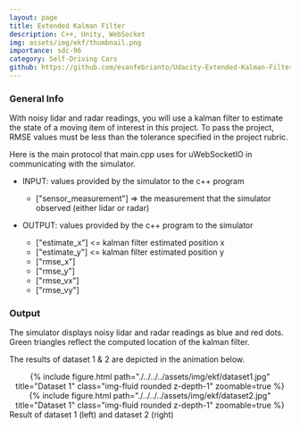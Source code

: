```yaml
---
layout: page
title: Extended Kalman Filter
description: C++, Unity, WebSocket
img: assets/img/ekf/thumbnail.png
importance: sdc-96
category: Self-Driving Cars
github: https://github.com/evanfebrianto/Udacity-Extended-Kalman-Filter
---
```


### General Info
With noisy lidar and radar readings, you will use a kalman filter to estimate the state of a moving item of interest in this project. To pass the project, RMSE values must be less than the tolerance specified in the project rubric.

Here is the main protocol that main.cpp uses for uWebSocketIO in communicating with the simulator.

* INPUT: values provided by the simulator to the c++ program
    * ["sensor_measurement"] => the measurement that the simulator observed (either lidar or radar)

* OUTPUT: values provided by the c++ program to the simulator
    * ["estimate_x"] <= kalman filter estimated position x
    * ["estimate_y"] <= kalman filter estimated position y
    * ["rmse_x"]
    * ["rmse_y"]
    * ["rmse_vx"]
    * ["rmse_vy"]

### Output
The simulator displays noisy lidar and radar readings as blue and red dots. Green triangles reflect the computed location of the kalman filter.

The results of dataset 1 & 2 are depicted in the animation below.
<div class="row">
    <div class="col-sm-6 mt-3 mt-md-0" align="center">
        {% include figure.html path="./../../../assets/img/ekf/dataset1.jpg" title="Dataset 1" class="img-fluid rounded z-depth-1" zoomable=true %}
    </div>
    <div class="col-sm-6 mt-3 mt-md-0" align="center">
        {% include figure.html path="./../../../assets/img/ekf/dataset2.jpg" title="Dataset 1" class="img-fluid rounded z-depth-1" zoomable=true %}
    </div>
</div>
<div class="caption">
    Result of dataset 1 (left) and dataset 2 (right)
</div>